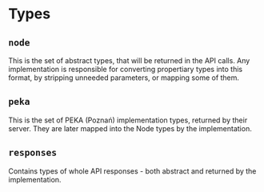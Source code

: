 # Types

## `node`
This is the set of abstract types, that will be returned in the API calls. Any implementation is responsible for converting propertiary types into this format, by stripping unneeded parameters, or mapping some of them.

## `peka`
This is the set of PEKA (Poznań) implementation types, returned by their server. They are later mapped into the Node types by the implementation.

## `responses`
Contains types of whole API responses - both abstract and returned by the implementation.